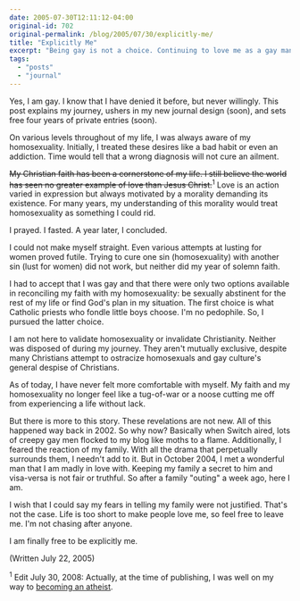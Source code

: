 ```yaml
---
date: 2005-07-30T12:11:12-04:00
original-id: 702
original-permalink: /blog/2005/07/30/explicitly-me/
title: "Explicitly Me"
excerpt: "Being gay is not a choice. Continuing to love me as a gay man is."
tags:
  - "posts"
  - "journal"
---
```


Yes, I am gay. I know that I have denied it before, but never willingly. This post explains my journey, ushers in my new journal design (soon), and sets free four years of private entries (soon).

On various levels throughout of my life, I was always aware of my homosexuality. Initially, I treated these desires like a bad habit or even an addiction. Time would tell that a wrong diagnosis will not cure an ailment.

<strike>My Christian faith has been a cornerstone of my life. I still believe the world has seen no greater example of love than Jesus Christ.</strike><sup>1</sup> Love is an action varied in expression but always motivated by a morality demanding its existence. For many years, my understanding of this morality would treat homosexuality as something I could rid.

I prayed. I fasted. A year later, I concluded.

I could not make myself straight. Even various attempts at lusting for women proved futile. Trying to cure one sin (homosexuality) with another sin (lust for women) did not work, but neither did my year of solemn faith.

I had to accept that I was gay and that there were only two options available in reconciling my faith with my homosexuality: be sexually abstinent for the rest of my life or find God's plan in my situation. The first choice is what Catholic priests who fondle little boys choose. I'm no pedophile. So, I pursued the latter choice.

I am not here to validate homosexuality or invalidate Christianity. Neither was disposed of during my journey. They aren't mutually exclusive, despite many Christians attempt to ostracize homosexuals and gay culture's general despise of Christians.

As of today, I have never felt more comfortable with myself. My faith and my homosexuality no longer feel like a tug-of-war or a noose cutting me off from experiencing a life without lack.

But there is more to this story. These revelations are not new. All of this happened way back in 2002. So why now? Basically when Switch aired, lots of creepy gay men flocked to my blog like moths to a flame. Additionally, I feared the reaction of my family. With all the drama that perpetually surrounds them, I needn't add to it. But in October 2004, I met a wonderful man that I am madly in love with. Keeping my family a secret to him and visa-versa is not fair or truthful. So after a family "outing" a week ago, here I am.

I wish that I could say my fears in telling my family were not justified. That's not the case. Life is too short to make people love me, so feel free to leave me. I'm not chasing after anyone.

I am finally free to be explicitly me.

(Written July 22, 2005)

<sup>1</sup> Edit July 30, 2008: Actually, at the time of publishing, I was well on my way to <a href="/posts/fairy-tale-ending/">becoming an atheist</a>.

